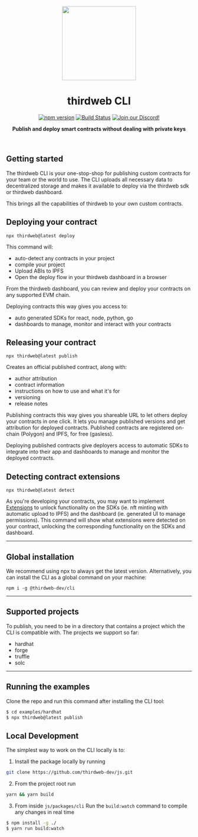 <p align="center">
<br />
<a href="https://thirdweb.com"><img src="https://github.com/thirdweb-dev/js/blob/main/packages/sdk/logo.svg?raw=true" width="200" alt=""/></a>
<br />
</p>
<h1 align="center">thirdweb CLI</h1>
<p align="center">
<a href="https://www.npmjs.com/package/@thirdweb-dev/cli"><img src="https://img.shields.io/npm/v/@thirdweb-dev/cli?color=red&logo=npm" alt="npm version"/></a>
<a href="https://github.com/thirdweb-dev/js/actions/workflows/build-test-lint.yml"><img alt="Build Status" src="https://github.com/thirdweb-dev/js/actions/workflows/build-test-lint.yml/badge.svg"/></a>
<a href="https://discord.gg/thirdweb"><img alt="Join our Discord!" src="https://img.shields.io/discord/834227967404146718.svg?color=7289da&label=discord&logo=discord&style=flat"/></a>

</p>
<p align="center"><strong>Publish and deploy smart contracts without dealing with private keys</strong></p>
<br />

## Getting started

The thirdweb CLI is your one-stop-shop for publishing custom contracts for your team or the world to use. The CLI uploads all necessary data to decentralized storage and makes it available to deploy via the thirdweb sdk or thirdweb dashboard.

This brings all the capabilities of thirdweb to your own custom contracts.

## Deploying your contract

```shell
npx thirdweb@latest deploy
```

This command will:

- auto-detect any contracts in your project
- compile your project
- Upload ABIs to IPFS
- Open the deploy flow in your thirdweb dashboard in a browser

From the thirdweb dashboard, you can review and deploy your contracts on any supported EVM chain.

Deploying contracts this way gives you access to:

- auto generated SDKs for react, node, python, go
- dashboards to manage, monitor and interact with your contracts

## Releasing your contract

```shell
npx thirdweb@latest publish
```

Creates an official published contract, along with:

- author attribution
- contract information
- instructions on how to use and what it's for
- versioning
- release notes

Publishing contracts this way gives you shareable URL to let others deploy your contracts in one click. It lets you manage published versions and get attribution for deployed contracts. Published contracts are registered on-chain (Polygon) and IPFS, for free (gasless).

Deploying published contracts give deployers access to automatic SDKs to integrate into their app and dashboards to manage and monitor the deployed contracts.

## Detecting contract extensions

```shell
npx thirdweb@latest detect
```

As you're developing your contracts, you may want to implement [Extensions](https://portal.thirdweb.com/contractkit) to unlock functionality on the SDKs (ie. nft minting with automatic upload to IPFS) and the dashboard (ie. generated UI to manage permissions). This command will show what extensions were detected on your contract, unlocking the corresponding functionality on the SDKs and dashboard.

---

## Global installation

We recommend using npx to always get the latest version. Alternatively, you can install the CLI as a global command on your machine:

```shell
npm i -g @thirdweb-dev/cli
```

---

## Supported projects

To publish, you need to be in a directory that contains a project which the CLI is compatible
with. The projects we support so far:

- hardhat
- forge
- truffle
- solc

---

## Running the examples

Clone the repo and run this command after installing the CLI tool:

```bash
$ cd examples/hardhat
$ npx thirdweb@latest publish
```

## Local Development

The simplest way to work on the CLI locally is to:

1. Install the package locally by running

```bash
git clone https://github.com/thirdweb-dev/js.git
```

2. From the project root run

```bash
yarn && yarn build
```

3. From inside `js/packages/cli` Run the `build:watch` command to compile any changes in real time

```bash
$ npm install -g ./
$ yarn run build:watch
```
